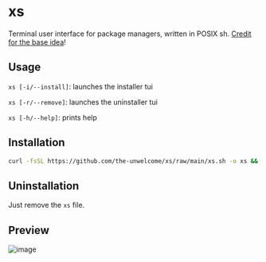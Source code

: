 # xs
Terminal user interface for package managers, written in POSIX sh. [Credit for the base idea](https://old.reddit.com/r/voidlinux/comments/es8zgf/tiny_convenience_function_i_think_would_be_worth/)!

## Usage
`xs [-i/--install]`: launches the installer tui

`xs [-r/--remove]`: launches the uninstaller tui

`xs [-h/--help]`: prints help

## Installation
```sh
curl -fsSL https://github.com/the-unwelcome/xs/raw/main/xs.sh -o xs && chmod a+x xs
```

## Uninstallation
Just remove the `xs` file.

## Preview
![image](https://user-images.githubusercontent.com/64506392/199857017-d4cf8880-b71e-4e65-ae37-83bcbffc6373.png)
